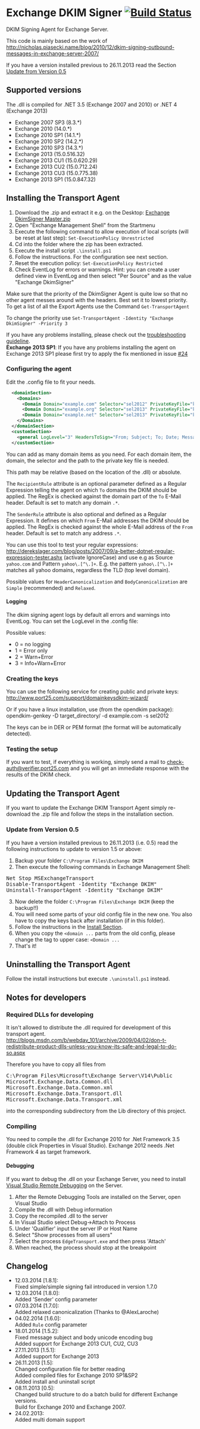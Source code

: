 Exchange DKIM Signer [![Build Status](https://travis-ci.org/Pro/dkim-exchange.png?branch=master)](https://travis-ci.org/Pro/dkim-exchange)
=============

DKIM Signing Agent for Exchange Server.

This code is mainly based on the work of http://nicholas.piasecki.name/blog/2010/12/dkim-signing-outbound-messages-in-exchange-server-2007/

If you have a version installed previous to 26.11.2013 read the Section [Update from Version 0.5](#update-from-version-05)

## Supported versions

The .dll is compiled for .NET 3.5 (Exchange 2007 and 2010) or .NET 4 (Exchange 2013)

* Exchange 2007 SP3 (8.3.*)
* Exchange 2010     (14.0.*)
* Exchange 2010 SP1 (14.1.*)
* Exchange 2010 SP2 (14.2.*)
* Exchange 2010 SP3 (14.3.*)
* Exchange 2013     (15.0.516.32)
* Exchange 2013 CU1 (15.0.620.29)
* Exchange 2013 CU2 (15.0.712.24)
* Exchange 2013 CU3 (15.0.775.38)
* Exchange 2013 SP1 (15.0.847.32)

## Installing the Transport Agent

1. Download the .zip and extract it e.g. on the Desktop: [Exchange DkimSigner Master.zip](https://github.com/Pro/dkim-exchange/archive/master.zip)
2. Open "Exchange Management Shell" from the Startmenu
3. Execute the following command to allow execution of local scripts (will be reset at last step): `Set-ExecutionPolicy Unrestricted`
4. Cd into the folder where the zip has been extracted.
5. Execute the install script `.\install.ps1`
6. Follow the instructions. For the configuration see next section.
7. Reset the execution policy: `Set-ExecutionPolicy Restricted`
8. Check EventLog for errors or warnings.
 Hint: you can create a user defined view in EventLog and then select "Per Source" and as the value "Exchange DkimSigner"

Make sure that the priority of the DkimSigner Agent is quite low so that no other agent messes around with the headers. Best set it to lowest priority.
To get a list of all the Export Agents use the Command `Get-TransportAgent`

To change the priority use `Set-TransportAgent -Identity "Exchange DkimSigner" -Priority 3`

If you have any problems installing, please check out the [troubleshooting guideline](https://github.com/Pro/dkim-exchange/blob/master/TROUBLESHOOT.md).  
**Exchange 2013 SP1**: If you have any problems installing the agent on Exchange 2013 SP1 please first try to apply the fix mentioned in issue [#24](https://github.com/Pro/dkim-exchange/issues/24)

### Configuring the agent
Edit the .config file to fit your needs.

```xml
  <domainSection>
    <Domains>
      <Domain Domain="example.com" Selector="sel2012" PrivateKeyFile="keys/example.com.private" />
      <Domain Domain="example.org" Selector="sel2013" PrivateKeyFile="keys/example.org.private" RecipientRule="yahoo\.[^\.]+"/>
      <Domain Domain="example.net" Selector="sel2013" PrivateKeyFile="keys/example.net.private" SenderRule="user@.*" RecipientRule="yahoo\.[^\.]+"/>
    </Domains>
  </domainSection>
  <customSection>
    <general LogLevel="3" HeadersToSign="From; Subject; To; Date; Message-ID;" Algorithm="RsaSha1" HeaderCanonicalization="Simple" BodyCanonicalization="Simple" />
  </customSection>
```

You can add as many domain items as you need. For each domain item, the domain, the selector and the path to the private key file is needed.

This path may be relative (based on the location of the .dll) or absolute.

The `RecipientRule` attribute is an optional parameter defined as a Regular Expression telling the agent on which `To` domains the DKIM should be applied.
The RegEx is checked against the domain part of the `To` E-Mail header. Default is set to match any domain `.*`.

The `SenderRule` attribute is also optional and defined as a Regular Expression. It defines on which `From` E-Mail addresses the DKIM should be applied.
The RegEx is checked against the whole E-Mail address of the `From` header. Default is set to match any address `.*`.

You can use this tool to test your regular expressions: http://derekslager.com/blog/posts/2007/09/a-better-dotnet-regular-expression-tester.ashx (activate IgnoreCase) and use e.g as Source `yahoo.com` and Pattern `yahoo\.[^\.]+`.
E.g. the pattern `yahoo\.[^\.]+` matches all yahoo domains, regardless the TLD (top level domain).

Possible values for `HeaderCanonicalization` and `BodyCanonicalization` are `Simple` (recommended) and `Relaxed`.

#### Logging
The dkim signing agent logs by default all errors and warnings into EventLog.
You can set the LogLevel in the .config file:

Possible values:
* 0 = no logging
* 1 = Error only
* 2 = Warn+Error
* 3 = Info+Warn+Error

### Creating the keys

You can use the following service for creating public and private keys:
http://www.port25.com/support/domainkeysdkim-wizard/

Or if you have a linux installation, use (from the opendkim package):
    opendkim-genkey -D target_directory/ -d example.com -s sel2012

The keys can be in DER or PEM format (the format will be automatically detected).
	
### Testing the setup

If you want to test, if everything is working, simply send a mail to check-auth@verifier.port25.com and you will get an immediate response with the results of the DKIM check.

## Updating the Transport Agent

If you want to update the Exchange DKIM Transport Agent simply re-download the .zip file and follow the steps in the installation section.

### Update from Version 0.5

If you have a version installed previous to 26.11.2013 (i.e. 0.5) read the following instructions to update to version 1.5 or above:

1. Backup your folder `C:\Program Files\Exchange DKIM`
2. Then execute the following commands in Exchange Management Shell:
<pre>
Net Stop MSExchangeTransport 
Disable-TransportAgent -Identity "Exchange DKIM" 
Uninstall-TransportAgent -Identity "Exchange DKIM" 
</pre>
3. Now delete the folder `C:\Program Files\Exchange DKIM` (keep the backup!!)
4. You will need some parts of your old config file in the new one. You also have to copy the keys back after installation (if in this folder).
5. Follow the instructions in the [Install Section](#installing-the-transport-agent).
6. When you copy the `<domain ...` parts from the old config, please change the tag to upper case: `<Domain ...`
7. That's it!

## Uninstalling the Transport Agent

Follow the install instructions but execute `.\uninstall.ps1` instead.

## Notes for developers

### Required DLLs for developing

It isn't allowed to distribute the .dll required for development of this transport agent.
http://blogs.msdn.com/b/webdav_101/archive/2009/04/02/don-t-redistribute-product-dlls-unless-you-know-its-safe-and-legal-to-do-so.aspx

Therefore you have to copy all files from 
<pre>
C:\Program Files\Microsoft\Exchange Server\V14\Public
Microsoft.Exchange.Data.Common.dll
Microsoft.Exchange.Data.Common.xml
Microsoft.Exchange.Data.Transport.dll
Microsoft.Exchange.Data.Transport.xml
</pre>
into the corresponding subdirectory from the Lib directory of this project.

### Compiling

You need to compile the .dll for Exchange 2010 for .Net Framework 3.5 (double click Properties in Visual Studio). Exchange 2012 needs .Net Framework 4 as target framework.

#### Debugging
If you want to debug the .dll on your Exchange Server, you need to install [Visual Studio Remote Debugging](http://msdn.microsoft.com/en-us/library/vstudio/bt727f1t.aspx) on the Server.

1. After the Remote Debugging Tools are installed on the Server, open Visual Studio
2. Compile the .dll with Debug information
3. Copy the recompiled .dll to the server
4. In Visual Studio select Debug->Attach to Process
5. Under 'Qualifier' input the server IP or Host Name
6. Select "Show processes from all users"
7. Select the process `EdgeTransport.exe` and then press 'Attach'
8. When reached, the process should stop at the breakpoint

## Changelog

* 12.03.2014 [1.8.1]:  
	Fixed simple/simple signing fail introduced in version 1.7.0
* 12.03.2014 [1.8.0]:  
	Added 'Sender' config parameter
* 07.03.2014 [1.7.0]:  
	Added relaxed canonicalization (Thanks to @AlexLaroche)
* 04.02.2014 [1.6.0]:  
	Added `Rule` config parameter
* 18.01.2014 [1.5.2]:  
	Fixed message subject and body unicode encoding bug  
	Added support for Exchange 2013 CU1, CU2, CU3
* 27.11.2013 [1.5.1]:  
	Added support for Exchange 2013
* 26.11.2013 [1.5]:  
	Changed configuration file for better reading  
	Added compiled files for Exchange 2010 SP1&SP2  
	Added install and uninstall script
* 08.11.2013 [0.5]:  
    	Changed build structure to do a batch build for different Exchange versions.  
	Build for Exchange 2010 and Exchange 2007.
* 24.02.2013:  
	Added multi domain support
